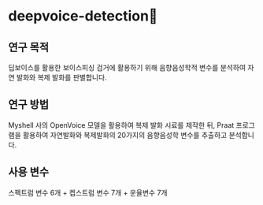 # deepvoice-detection🔫
## 연구 목적
딥보이스를 활용한 보이스피싱 검거에 활용하기 위해 음향음성학적 변수를 분석하여 자연 발화와 복제 발화를 판별합니다.
## 연구 방법
Myshell 사의 OpenVoice 모델을 활용하여 복제 발화 시료를 제작한 뒤, Praat 프로그램을 활용하여 자연발화와 복제발화의 20가지의 음향음성학 변수를 추출하고 분석합니다.
## 사용 변수
스펙트럼 변수 6개 + 켑스트럼 변수 7개 + 운율변수 7개
